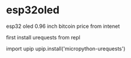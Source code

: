 # esp32oled
esp32 oled 0.96 inch bitcoin price from intenet

first install urequests from repl

import upip
upip.install('micropython-urequests')
